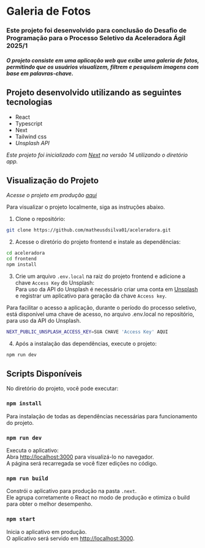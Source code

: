 #  Galeria de Fotos
### Este projeto foi desenvolvido para conclusão do Desafio de Programação para o Processo Seletivo da Aceleradora Ágil 2025/1
##### O projeto consiste em uma aplicação web que exibe uma galeria de fotos, permitindo que os usuários visualizem, filtrem e pesquisem imagens com base em palavras-chave.

## Projeto desenvolvido utilizando as seguintes tecnologias
  - React
  - Typescript
  - Next
  - Tailwind css
  - *Unsplash API*

*Este projeto foi inicializado com [Next](https://nextjs.org/) na versão 14 utilizando o diretório app.*

## Visualização do Projeto
*Acesse o projeto em produção [aqui](https://aceleradora.vercel.app/)*

Para visualizar o projeto localmente, siga as instruções abaixo.

1. Clone o repositório:
```bash
git clone https://github.com/matheusdsilva01/aceleradora.git
```

2. Acesse o diretório do projeto frontend e instale as dependências: 

```bash
cd aceleradora
cd frontend
npm install
```

3. Crie um arquivo `.env.local` na raiz do projeto frontend e adicione a chave `Access Key` do Unsplash:\
Para uso da API do Unsplash é necessário criar uma conta em [Unsplash](https://unsplash.com/documentation#getting-started) e registrar um aplicativo para geração da chave `Access key`.

Para facilitar o acesso a aplicação, durante o período do processo seletivo, está disponível uma chave de acesso, no arquivo .env.local no repositório, para uso da API do Unsplash.  

```bash
NEXT_PUBLIC_UNSPLASH_ACCESS_KEY=SUA CHAVE 'Access Key' AQUI
```

4. Após a instalação das dependências, execute o projeto:

```bash
npm run dev
```

## Scripts Disponíveis

No diretório do projeto, você pode executar:

### `npm install`

Para instalação de todas as dependências necessárias para funcionamento do projeto.

### `npm run dev`

Executa o aplicativo:\
Abra [http://localhost:3000](http://localhost:3000) para visualizá-lo no navegador.\
A página será recarregada se você fizer edições no código.

### `npm run build`

Constrói o aplicativo para produção na pasta `.next`.\
Ele agrupa corretamente o React no modo de produção e otimiza o build para obter o melhor desempenho.

### `npm start`

Inicia o aplicativo em produção.\
O aplicativo será servido em [http://localhost:3000](http://localhost:3000).